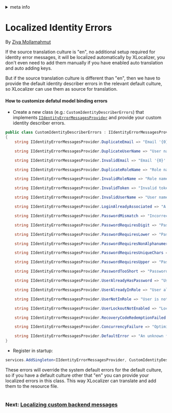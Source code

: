 <!-- meta tags details, will be assigned to meta tags inside header by js -->
<div id="meta-info">
<details><summary>meta info</summary>

> * Title: <i id="md-title">Localized Identity Errors</i>
> * Keywords: <i id="md-keywords">localization, asp.net-core, xlocalizer, identity, error, message</i>
> * Description: <i id="md-description">Localization of identity describer error messages in Asp.Net Core with XLocalizer.</i>
> * Author: <i id="md-author">Ziya Mollamahmut</i>
> * Date: <i id="md-date">02-Sep-2020</i>
> * Image: <i id="md-image">https://github.com/LazZiya/Docs/raw/master/XLocalizer/v1.0/images/xlocalizer-logo.png</i>
> * Image-alt: <i id="md-image-alt">XLocalizer Logo</i>
> * Version: <i id="md-version">v1.0</i>

</details>
</div>

# Localized Identity Errors

By [Ziya Mollamahmut](https://github.com/LazZiya)

If the source translation culture is "en", no additional setup required for identity error messages, it will be localized automatically by XLocalizer, you don't even need to add them manually if you have enabled auto translation and auto adding keys.

But if the source translation culture is different than "en", then we have to provide the default identity describer errors in the relevant default culture, so XLocalizer can use them as source for translation.

#### How to customize defatul model binding errors

* Create a new class (e.g.: `CustomIdentityDescriberErrors`) that implements [`IIdentityErrorMessagesProvider`][2] and provide your custom identity describer errors.

````csharp
public class CustomIdentityDescriberErrors : IIdentityErrorMessagesProvider
{
    string IIdentityErrorMessagesProvider.DuplicateEmail => "Email '{0}' is already taken.";

    string IIdentityErrorMessagesProvider.DuplicateUserName => "User name '{0}' is already taken.";

    string IIdentityErrorMessagesProvider.InvalidEmail => "Email '{0}' is invalid.";

    string IIdentityErrorMessagesProvider.DuplicateRoleName => "Role name '{0}' is already taken.";

    string IIdentityErrorMessagesProvider.InvalidRoleName => "Role name '{0}' is invalid.";

    string IIdentityErrorMessagesProvider.InvalidToken => "Invalid token.";

    string IIdentityErrorMessagesProvider.InvalidUserName => "User name '{0}' is invalid, can only contain letters or digits.";

    string IIdentityErrorMessagesProvider.LoginAlreadyAssociated => "A user with this login already exists.";

    string IIdentityErrorMessagesProvider.PasswordMismatch => "Incorrect password.";

    string IIdentityErrorMessagesProvider.PasswordRequiresDigit => "Passwords must have at least one digit ('0'-'9').";

    string IIdentityErrorMessagesProvider.PasswordRequiresLower => "Passwords must have at least one lowercase ('a'-'z').";

    string IIdentityErrorMessagesProvider.PasswordRequiresNonAlphanumeric => "Passwords must have at least one non alphanumeric character.";

    string IIdentityErrorMessagesProvider.PasswordRequiresUniqueChars => "Passwords must use at least {0} different characters.";

    string IIdentityErrorMessagesProvider.PasswordRequiresUpper => "Passwords must have at least one uppercase ('A'-'Z').";

    string IIdentityErrorMessagesProvider.PasswordTooShort => "Passwords must be at least {0} characters.";

    string IIdentityErrorMessagesProvider.UserAlreadyHasPassword => "User already has a password set.";

    string IIdentityErrorMessagesProvider.UserAlreadyInRole => "User already in role '{0}'.";

    string IIdentityErrorMessagesProvider.UserNotInRole => "User is not in role '{0}'.";

    string IIdentityErrorMessagesProvider.UserLockoutNotEnabled => "Lockout is not enabled for this user.";

    string IIdentityErrorMessagesProvider.RecoveryCodeRedemptionFailed => "Recovery code redemption failed.";

    string IIdentityErrorMessagesProvider.ConcurrencyFailure => "Optimistic concurrency failure, object has been modified.";

    string IIdentityErrorMessagesProvider.DefaultError => "An unknown failure has occurred.";
}
````

* Register in startup:
````csharp
services.AddSingleton<IIdentityErrorMessagesProvider, CustomIdentityDescriberErrors>();
````

These errors will override the system default errors for the default culture, so if you have a default culture other that "en" you can provide your localized errors in this class. This way XLocalizer can translate and add them to the resource file.


#
### Next: [Localizing custom backend messages][1]
#


[1]:localizing-custom-backend-messages.md
[2]:https://github.com/LazZiya/XLocalizer/blob/master/XLocalizer/Identity/IIdentityErrorMessagesProvider.cs